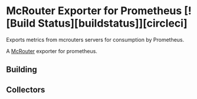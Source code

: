 # McRouter Exporter for Prometheus [![Build Status][buildstatus]][circleci]
Exports metrics from mcrouters servers for consumption by Prometheus.

A [McRouter](https://github.com/facebook/mcrouter) exporter for prometheus.

## Building

## Collectors
